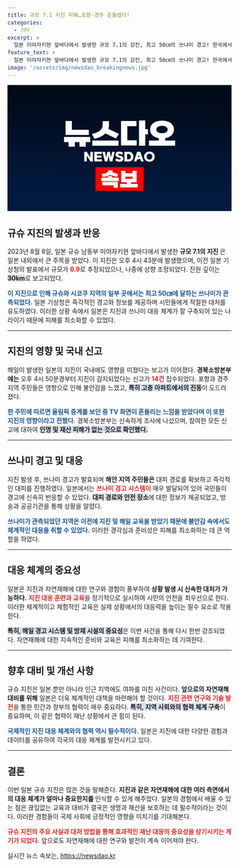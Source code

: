 ```yaml
---
title: 규모 7.1 지진 피해…포항·경주 흔들렸다!
categories:
  - 기타
excerpt: >
  일본 미야자키현 앞바다에서 발생한 규모 7.1의 강진, 최고 50㎝의 쓰나미 경고! 한국에서도 지진의 진동이 감지되며 시민들이 불안에 떨고 있다. 이번 지진이 남긴 여파는? 클릭해서 확인하세요!
feature_text: >
  일본 미야자키현 앞바다에서 발생한 규모 7.1의 강진, 최고 50㎝의 쓰나미 경고! 한국에서도 지진의 진동이 감지되며 시민들이 불안에 떨고 있다. 이번 지진이 남긴 여파는? 클릭해서 확인하세요!
image: '/assets/img/newsdao_breakingnews.jpg'
---
```


<p><img src="/assets/img/newsdao_breakingnews.jpg" alt="ranknews 속보" /></p>

<h2 data-ke-size="size26">규슈 지진의 발생과 반응</h2>

<p data-ke-size="size16">2023년 8월 8일, 일본 규슈 남동부 미야자키현 앞바다에서 발생한 <b> 규모 7.1의 지진 </b>은 일본 내외에서 큰 주목을 받았다. 이 지진은 오후 4시 43분에 발생했으며, 이전 일본 기상청의 발표에서 규모가 <b><span style="color: #ee2323;">6.9</span></b>로 추정되었으나, 나중에 상향 조정되었다. 진원 깊이는 <b><span style="background-color: #21538527;">30km</span></b>로 보고되었다.</p>

<p data-ke-size="size16"><b><span style="color: #1a5490;">이 지진으로 인해 규슈와 시코쿠 지역의 일부 곳에서는 최고 50㎝에 달하는 쓰나미가 관측되었다.</span></b> 일본 기상청은 즉각적인 경고와 정보를 제공하며 시민들에게 적절한 대처를 유도하였다. 이러한 상황 속에서 일본은 지진과 쓰나미 대응 체계가 잘 구축되어 있는 나라이기 때문에 피해를 최소화할 수 있었다.</p>

<hr/>

<h2 data-ke-size="size26">지진의 영향 및 국내 신고</h2>

<p data-ke-size="size16">해일이 발생한 일본의 지진이 국내에도 영향을 미쳤다는 보고가 이어졌다. <b>경북소방본부에는</b> 오후 4시 50분경부터 지진이 감지되었다는 신고가 <b><span style="color: #ee2323;">14건</span></b> 접수되었다. 포항과 경주 지역 주민들은 영향으로 인해 불안감을 느꼈고, <b><span style="background-color: #21538527;"> 특히 고층 아파트에서의 진동</span></b>이 도드라졌다.</p>

<p data-ke-size="size16"><b><span style="color: #1a5490;">한 주민에 따르면 올림픽 중계를 보던 중 TV 화면이 흔들리는 느낌을 받았다며 이 또한 지진의 영향이라고 전했다.</span></b> 경북소방본부는 신속하게 조사에 나섰으며, 참여한 모든 신고에 대하여 <b><span style="background-color: #21538527;">인명 및 재산 피해가 없는 것으로 확인했다.</span></b></p>

<hr/>

<h2 data-ke-size="size26">쓰나미 경고 및 대응</h2>

<p data-ke-size="size16">지진 발생 후, 쓰나미 경고가 발효되며 <b>해안 지역 주민들은</b> 대피 경로를 확보하고 즉각적인 대피를 진행하였다. 일본에서는 <b><span style="color: #ee2323;">쓰나미 경고 시스템이</span></b> 매우 발달되어 있어 국민들이 경고에 신속히 반응할 수 있었다. <b><span style="background-color: #21538527;">대피 경로와 안전 장소</span></b>에 대한 정보가 제공되었고, 방송과 공공기관을 통해 상황을 알렸다.</p>

<p data-ke-size="size16"><b><span style="color: #1a5490;">쓰나미가 관측되었던 지역은 이전에 지진 및 해일 교육을 받았기 때문에 불안감 속에서도 체계적인 대응을 취할 수 있었다.</span></b> 이러한 경각심과 준비성은 피해를 최소화하는 데 큰 역할을 하였다.</p>

<hr/>

<h2 data-ke-size="size26">대응 체계의 중요성</h2>

<p data-ke-size="size16">일본은 지진과 자연재해에 대한 연구와 경험이 풍부하여 <b>상황 발생 시 신속한 대처가 가능하다.</b> <b><span style="color: #ee2323;">지진 대응 훈련과 교육</span></b>을 정기적으로 실시하여 시민의 안전을 최우선으로 한다. 이러한 체계적이고 체험적인 교육은 실제 상황에서의 대응력을 높이는 필수 요소로 작용한다.</p>

<p data-ke-size="size16"><b><span style="background-color: #21538527;">특히, 해일 경고 시스템 및 방재 시설의 중요성</span></b>은 이번 사건을 통해 다시 한번 강조되었다. 자연재해에 대한 지속적인 준비와 교육은 피해를 최소화하는 데 기여한다.</p>

<hr/>

<h2 data-ke-size="size26">향후 대비 및 개선 사항</h2>

<p data-ke-size="size16">규슈 지진은 일본 뿐만 아니라 인근 지역에도 여파를 미친 사건이다. <b>앞으로의 자연재해 대비를 위해</b> 일본은 더욱 체계적인 대책을 마련해야 할 것이다. <b><span style="color: #ee2323;">지진 관련 연구와 기술 발전</span></b>을 통한 민간과 정부의 협력이 매우 중요하다. <b><span style="background-color: #21538527;">특히, 지역 사회와의 협력 체계 구축</span></b>이 중요하며, 이 같은 협력이 재난 상황에서 큰 힘이 된다.</p>

<p data-ke-size="size16"><b><span style="color: #1a5490;">국제적인 지진 대응 체계와의 협력 역시 필수적이다.</span></b> 일본은 지진에 대한 다양한 경험과 데이터를 공유하여 각국의 대응 체계를 발전시키고 있다.</p>

<hr/>

<h2 data-ke-size="size26">결론</h2>

<p data-ke-size="size16">이번 일본 규슈 지진은 많은 것을 말해준다. <b>지진과 같은 자연재해에 대한 여러 측면에서의 대응 체계가 얼마나 중요한지를 </b>인식할 수 있게 해주었다. 일본의 경험에서 배울 수 있는 점은 끊임없는 교육과 대비가 결국은 생명과 재산을 보호하는 데 필수적이라는 것이다. 이러한 경험들이 국제 사회에 긍정적인 영향을 미치기를 기대해본다.</p>

<p data-ke-size="size16"><b><span style="color: #ee2323;">규슈 지진의 주요 사실과 대처 방법을 통해 효과적인 재난 대응의 중요성을 상기시키는 계기가 되었다.</span></b> 앞으로도 자연재해에 대한 연구와 발전이 계속 이어져야 한다.</p>
실시간 뉴스 속보는, <a href="https://newsdao.kr" rel="dofollow">https://newsdao.kr</a>


